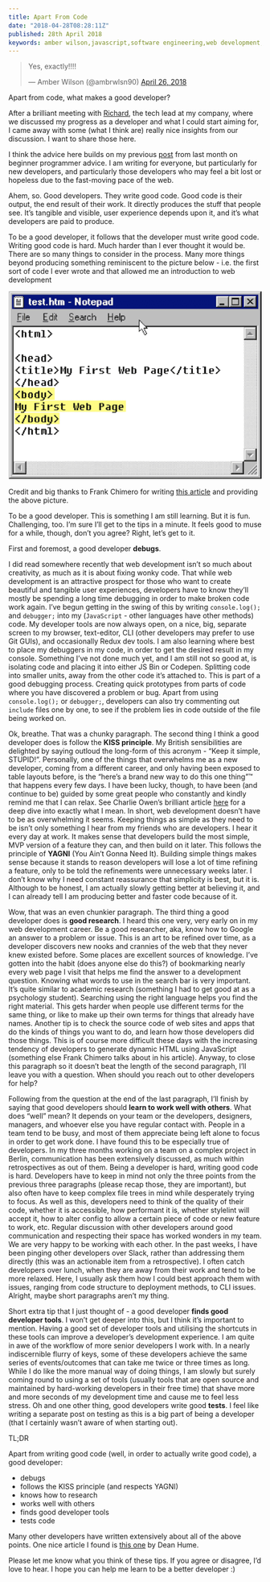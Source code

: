 ```yaml
---
title: Apart From Code
date: "2018-04-28T08:28:11Z"
published: 28th April 2018
keywords: amber wilson,javascript,software engineering,web development, coding
---
```

<p>
    <blockquote class="twitter-tweet" data-lang="en">
    <p lang="en" dir="ltr">Yes, exactly!!!!</p>&mdash; Amber Wilson (@ambrwlsn90) <a href="https://twitter.com/ambrwlsn90/status/989514766807904256?ref_src=twsrc%5Etfw">April 26, 2018</a></blockquote>
    <script async src="https://platform.twitter.com/widgets.js" charset="utf-8"></script>
</p>
Apart from code, what makes a good developer?

After a brilliant meeting with [Richard](https://twitter.com/richardbausek), the tech lead at my company, where we discussed my progress as a developer and what I could start aiming for, I came away with some (what I think are) really nice insights from our discussion. I want to share those here.

I think the advice here builds on my previous [post](https://amberwilson.co.uk/blog/beginner-programmer-advice/) from last month on beginner programmer advice. I am writing for everyone, but particularly for new developers, and particularly those developers who may feel a bit lost or hopeless due to the fast-moving pace of the web.

Ahem, so. Good developers. They write good code. Good code is their output, the end result of their work. It directly produces the stuff that people see. It’s tangible and visible, user experience depends upon it, and it’s what developers are paid to produce.

To be a good developer, it follows that the developer must write good code. Writing good code is hard. Much harder than I ever thought it would be. There are so many things to consider in the process. Many more things beyond producing something reminiscent to the picture below - i.e. the first sort of code I ever wrote and that allowed me an introduction to web development

![Old and basic HTML code](img/test.png)

Credit and big thanks to Frank Chimero for writing [this article](https://frankchimero.com/writing/everything-easy-is-hard-again/) and providing the above picture.

To be a good developer. This is something I am still learning. But it is fun. Challenging, too. I’m sure I’ll get to the tips in a minute. It feels good to muse for a while, though, don’t you agree? Right, let’s get to it.

First and foremost, a good developer **debugs**.

I did read somewhere recently that web development isn’t so much about creativity, as much as it is about fixing wonky code. That while web development is an attractive prospect for those who want to create beautiful and tangible user experiences, developers have to know they’ll mostly be spending a long time debugging in order to make broken code work again. I’ve begun getting in the swing of this by writing `console.log();` and `debugger;` into my (`JavaScript` - other languages have other methods) code. My developer tools are now always open, on a nice, big, separate screen to my browser, text-editor, CLI (other developers may prefer to use Git GUIs), and occasionally Redux dev tools. I am also learning where best to place my debuggers in my code, in order to get the desired result in my console. Something I’ve not done much yet, and I am still not so good at, is isolating code and placing it into either JS Bin or Codepen. Splitting code into smaller units, away from the other code it’s attached to. This is part of a good debugging process. Creating quick prototypes from parts of code where you have discovered a problem or bug. Apart from using `console.log();` or `debugger;`, developers can also try commenting out `include` files one by one, to see if the problem lies in code outside of the file being worked on.

Ok, breathe. That was a chunky paragraph. The second thing I think a good developer does is follow the **KISS principle**. My British sensibilities are delighted by saying outloud the long-form of this acronym - “Keep it simple, STUPID!”. Personally, one of the things that overwhelms me as a new developer, coming from a different career, and only having been exposed to table layouts before, is the “here’s a brand new way to do this one thing”™ that happens every few days. I have been lucky, though, to have been (and continue to be) guided by some great people who constantly and kindly remind me that I can relax. See Charlie Owen’s brilliant article [here](https://sonniesedge.co.uk/talks/dear-developer) for a deep dive into exactly what I mean. In short, web development doesn’t have to be as overwhelming it seems. Keeping things as simple as they need to be isn’t only something I hear from my friends who are developers. I hear it every day at work. It makes sense that developers build the most simple, MVP version of a feature they can, and then build on it later. This follows the principle of **YAGNI** (You Ain’t Gonna Need It). Building simple things makes sense because it stands to reason developers will lose a lot of time refining a feature, only to be told the refinements were unnecessary weeks later. I don’t know why I need constant reassurance that simplicity is best, but it is. Although to be honest, I am actually slowly getting better at believing it, and I can already tell I am producing better and faster code because of it.

Wow, that was an even chunkier paragraph. The third thing a good developer does is **good research**. I heard this one very, very early on in my web development career. Be a good researcher, aka, know how to Google an answer to a problem or issue. This is an art to be refined over time, as a developer discovers new nooks and crannies of the web that they never knew existed before. Some places are excellent sources of knowledge. I’ve gotten into the habit (does anyone else do this?) of bookmarking nearly every web page I visit that helps me find the answer to a development question. Knowing what words to use in the search bar is very important. It’s quite similar to academic research (something I had to get good at as a psychology student). Searching using the right language helps you find the right material. This gets harder when people use different terms for the same thing, or like to make up their own terms for things that already have names. Another tip is to check the source code of web sites and apps that do the kinds of things you want to do, and learn how those developers did those things. This is of course more difficult these days with the increasing tendency of developers to generate dynamic HTML using JavaScript (something else Frank Chimero talks about in his article). Anyway, to close this paragraph so it doesn’t beat the length of the second paragraph, I’ll leave you with a question. When should you reach out to other developers for help?

Following from the question at the end of the last paragraph, I’ll finish by saying that good developers should **learn to work well with others**. What does “well” mean? It depends on your team or the developers, designers, managers, and whoever else you have regular contact with. People in a team tend to be busy, and most of them appreciate being left alone to focus in order to get work done. I have found this to be especially true of developers. In my three months working on a team on a complex project in Berlin, communication has been extensively discussed, as much within retrospectives as out of them. Being a developer is hard, writing good code is hard. Developers have to keep in mind not only the three points from the previous three paragraphs (please recap those, they are important), but also often have to keep complex file trees in mind while desperately trying to focus. As well as this, developers need to think of the quality of their code, whether it is accessible, how performant it is, whether stylelint will accept it, how to alter config to allow a certain piece of code or new feature to work, etc. Regular discussion with other developers around good communication and respecting their space has worked wonders in my team. We are very happy to be working with each other. In the past weeks, I have been pinging other developers over Slack, rather than addressing them directly (this was an actionable item from a retrospective). I often catch developers over lunch, when they are away from their work and tend to be more relaxed. Here, I usually ask them how I could best approach them with issues, ranging from code structure to deployment methods, to CLI issues. Alright, maybe short paragraphs aren’t my thing.

Short extra tip that I just thought of - a good developer **finds good developer tools**. I won’t get deeper into this, but I think it’s important to mention. Having a good set of developer tools and utilising the shortcuts in these tools can improve a developer’s development experience. I am quite in awe of the workflow of more senior developers I work with. In a nearly indiscernible flurry of keys, some of these developers achieve the same series of events/outcomes that can take me twice or three times as long. While I do like the more manual way of doing things, I am slowly but surely coming round to using a set of tools (usually tools that are open source and maintained by hard-working developers in their free time) that shave more and more seconds of my development time and cause me to feel less stress. Oh and one other thing, good developers write good **tests**. I feel like writing a separate post on testing as this is a big part of being a developer (that I certainly wasn’t aware of when starting out).

TL;DR

Apart from writing good code (well, in order to actually write good code), a good developer:

*   debugs
*   follows the KISS principle (and respects YAGNI)
*   knows how to research
*   works well with others
*   finds good developer tools
*   tests code

Many other developers have written extensively about all of the above points. One nice article I found is [this one](https://24ways.org/2017/levelling-up-for-junior-developers/) by Dean Hume.

Please let me know what you think of these tips. If you agree or disagree, I’d love to hear. I hope you can help me learn to be a better developer :)